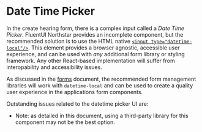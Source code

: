 # Date Time Picker

In the create hearing form, there is a complex input called a _Date Time
Picker_. FluentUI Northstar provides an incomplete component, but the
recommended solution is to use the HTML native [`<input type="datetime-local"/>`](https://developer.mozilla.org/en-US/docs/Web/HTML/Element/input/datetime-local).
This element provides a browser agnostic, accessible user experience, and can be
used with _any_ additional form library or styling framework. Any other
React-based implementation will suffer from interopability and accessibility
issues.

As discussed in the [forms](./forms.md) document, the recommended form
management libraries will work with `datetime-local` and can be used to create a
quality user experience in the applications form components.

Outstanding issues related to the datetime picker UI are:

- Note: as detailed in this document, using a third-party library for this component may not be the best option.
